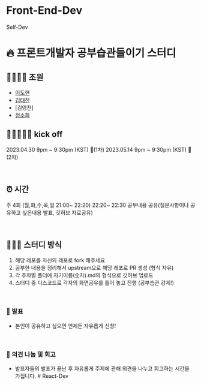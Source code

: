 # Front-End-Dev

Self-Dev

# 🔥 프론트개발자 공부습관들이기 스터디

## 👨‍👩‍👦‍👦 조원

- [이도현](https://github.com/9598dohyun)
- [김태진](https://github.com/kimtaejin3)
- [김영찬]
- [정소희](https://github.com/Jeongsoheeme)

## 🏃🏽‍♀️🏃‍♂️ kick off

2023.04.30 9pm ~ 9:30pm (KST) 🎄(1차)
2023.05.14 9pm ~ 9:30pm (KST) 🎄(2차)

<br>

## ⏰ 시간

주 4회 (월,화,수,목,일 21:00~ 22:20)
22:20~ 22:30 공부내용 공유(질문사항이나 공유하고 싶은내용 발표, 깃허브 자료공유)

<br>

## 👩🏻‍💻 스터디 방식

1. 해당 레포를 자신의 레포로 fork 해주세요
2. 공부한 내용을 정리해서 upstream으로 해당 레포로 PR 생성 (형식 자유)
3. 각 주차별 폴더에 자기이름(숫자).md의 형식으로 깃허브 업로드
4. 스터디 중 디스코드로 각자의 화면공유를 틀어 놓고 진행 (공부습관 강제!)

<br>

### 💬 발표

- 본인이 공유하고 싶으면 언제든 자유롭게 신청!

<br>

### 🤔 의견 나눔 및 회고

- 발표자들의 발표가 끝난 후 자유롭게 주제에 관해 의견을 나누고 회고하는 시간을 가집니다.
#   R e a c t - D e v  
 